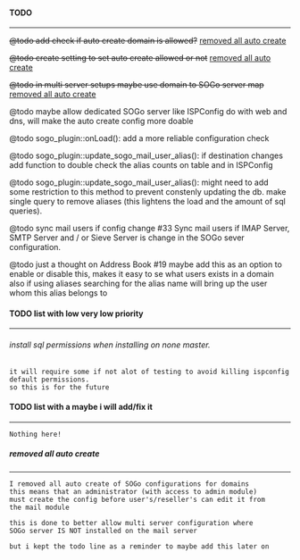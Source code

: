 #### TODO 
*****

~~@todo add check if auto create domain is allowed?~~ [removed all auto create](#todoremoved-autocreate)

~~@todo create setting to set auto create allowed or not~~ [removed all auto create](#todoremoved-autocreate)

~~@todo in multi server setups maybe use domain to SOGo server map~~ [removed all auto create](#todoremoved-autocreate)

@todo maybe allow dedicated SOGo server like ISPConfig do with web and dns, will make the auto create config more doable

@todo sogo_plugin::onLoad(): 
        add a more reliable configuration check

@todo sogo_plugin::update_sogo_mail_user_alias(): 
        if destination changes add function to double check the alias counts on table and in ISPConfig

@todo sogo_plugin::update_sogo_mail_user_alias(): 
        might need to add some restriction to this method to prevent constenly updating the db.
        make single query to remove aliases (this lightens the load and the amount of sql queries).

@todo sync mail users if config change #33
        Sync mail users if IMAP Server, SMTP Server and / or Sieve Server is change in the SOGo sever configuration.

@todo just a thought on Address Book #19
        maybe add this as an option to enable or disable this, makes it easy to se what users exists in a domain
        also if using aliases searching for the alias name will bring up the user whom this alias belongs to



#### TODO list with low very low priority
*****

###### install sql permissions when installing on none master.
```
it will require some if not alot of testing to avoid killing ispconfig default permissions.
so this is for the future
```



#### TODO list with a maybe i will add/fix it
*****

```
Nothing here!
```



##### <a name="todoremoved-autocreate"></a>removed all auto create
*****

```
I removed all auto create of SOGo configurations for domains
this means that an administrator (with access to admin module)
must create the config before user's/reseller's can edit it from
the mail module

this is done to better allow multi server configuration where
SOGo server IS NOT installed on the mail server

but i kept the todo line as a reminder to maybe add this later on
```